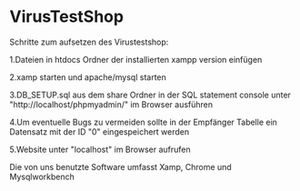 # VirusTestShop

Schritte zum aufsetzen des Virustestshop:

  1.Dateien in htdocs Ordner der installierten xampp version einfügen
  
  2.xamp starten und apache/mysql starten
  
  3.DB_SETUP.sql aus dem share Ordner in der SQL statement console unter "http://localhost/phpmyadmin/" im Browser ausführen
  
  4.Um eventuelle Bugs zu vermeiden sollte in der Empfänger Tabelle ein Datensatz mit der ID "0" eingespeichert werden
  
  5.Website unter "localhost" im Browser aufrufen

Die von uns benutzte Software umfasst Xamp, Chrome und Mysqlworkbench

